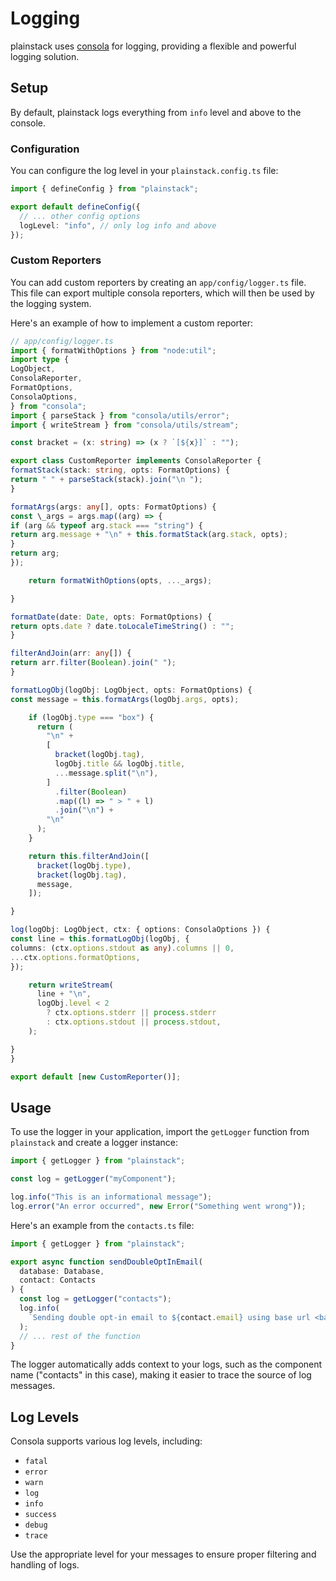 # Logging

plainstack uses [consola](https://github.com/unjs/consola) for logging, providing a flexible and powerful logging solution.

## Setup

By default, plainstack logs everything from `info` level and above to the console.

### Configuration

You can configure the log level in your `plainstack.config.ts` file:

```typescript
import { defineConfig } from "plainstack";

export default defineConfig({
  // ... other config options
  logLevel: "info", // only log info and above
});
```

### Custom Reporters

You can add custom reporters by creating an `app/config/logger.ts` file. This file can export multiple consola reporters, which will then be used by the logging system.

Here's an example of how to implement a custom reporter:

```typescript
// app/config/logger.ts
import { formatWithOptions } from "node:util";
import type {
LogObject,
ConsolaReporter,
FormatOptions,
ConsolaOptions,
} from "consola";
import { parseStack } from "consola/utils/error";
import { writeStream } from "consola/utils/stream";

const bracket = (x: string) => (x ? `[${x}]` : "");

export class CustomReporter implements ConsolaReporter {
formatStack(stack: string, opts: FormatOptions) {
return " " + parseStack(stack).join("\n ");
}

formatArgs(args: any[], opts: FormatOptions) {
const \_args = args.map((arg) => {
if (arg && typeof arg.stack === "string") {
return arg.message + "\n" + this.formatStack(arg.stack, opts);
}
return arg;
});

    return formatWithOptions(opts, ..._args);

}

formatDate(date: Date, opts: FormatOptions) {
return opts.date ? date.toLocaleTimeString() : "";
}

filterAndJoin(arr: any[]) {
return arr.filter(Boolean).join(" ");
}

formatLogObj(logObj: LogObject, opts: FormatOptions) {
const message = this.formatArgs(logObj.args, opts);

    if (logObj.type === "box") {
      return (
        "\n" +
        [
          bracket(logObj.tag),
          logObj.title && logObj.title,
          ...message.split("\n"),
        ]
          .filter(Boolean)
          .map((l) => " > " + l)
          .join("\n") +
        "\n"
      );
    }

    return this.filterAndJoin([
      bracket(logObj.type),
      bracket(logObj.tag),
      message,
    ]);

}

log(logObj: LogObject, ctx: { options: ConsolaOptions }) {
const line = this.formatLogObj(logObj, {
columns: (ctx.options.stdout as any).columns || 0,
...ctx.options.formatOptions,
});

    return writeStream(
      line + "\n",
      logObj.level < 2
        ? ctx.options.stderr || process.stderr
        : ctx.options.stdout || process.stdout,
    );

}
}

export default [new CustomReporter()];
```

## Usage

To use the logger in your application, import the `getLogger` function from `plainstack` and create a logger instance:

```typescript
import { getLogger } from "plainstack";

const log = getLogger("myComponent");

log.info("This is an informational message");
log.error("An error occurred", new Error("Something went wrong"));
```

Here's an example from the `contacts.ts` file:

```typescript
import { getLogger } from "plainstack";

export async function sendDoubleOptInEmail(
  database: Database,
  contact: Contacts
) {
  const log = getLogger("contacts");
  log.info(
    `Sending double opt-in email to ${contact.email} using base url <base url>`
  );
  // ... rest of the function
}
```

The logger automatically adds context to your logs, such as the component name ("contacts" in this case), making it easier to trace the source of log messages.

## Log Levels

Consola supports various log levels, including:

- `fatal`
- `error`
- `warn`
- `log`
- `info`
- `success`
- `debug`
- `trace`

Use the appropriate level for your messages to ensure proper filtering and handling of logs.
